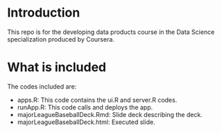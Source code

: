 # Introduction

This repo is for the developing data products course in the Data Science specialization produced by Coursera.

# What is included

The codes included are:

- apps.R: This code contains the ui.R and server.R codes.
- runApp.R: This code calls and deploys the app.
- majorLeagueBaseballDeck.Rmd: Slide deck describing the deck.
- majorLeagueBaseballDeck.html: Executed slide.
